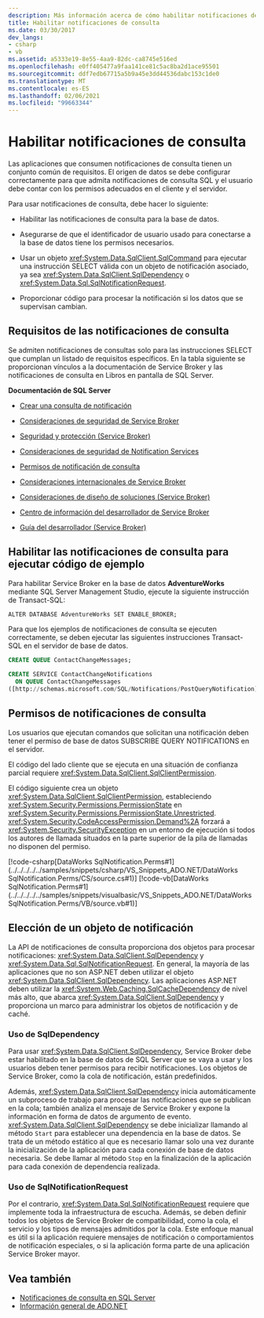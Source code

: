 ```yaml
---
description: Más información acerca de cómo habilitar notificaciones de consulta
title: Habilitar notificaciones de consulta
ms.date: 03/30/2017
dev_langs:
- csharp
- vb
ms.assetid: a5333e19-8e55-4aa9-82dc-ca8745e516ed
ms.openlocfilehash: e0ff405477a9faa141ce81c5ac8ba2d1ace95501
ms.sourcegitcommit: ddf7edb67715a5b9a45e3dd44536dabc153c1de0
ms.translationtype: MT
ms.contentlocale: es-ES
ms.lasthandoff: 02/06/2021
ms.locfileid: "99663344"
---
```

# <a name="enabling-query-notifications"></a>Habilitar notificaciones de consulta

Las aplicaciones que consumen notificaciones de consulta tienen un conjunto común de requisitos. El origen de datos se debe configurar correctamente para que admita notificaciones de consulta SQL y el usuario debe contar con los permisos adecuados en el cliente y el servidor.  
  
 Para usar notificaciones de consulta, debe hacer lo siguiente:  
  
- Habilitar las notificaciones de consulta para la base de datos.  
  
- Asegurarse de que el identificador de usuario usado para conectarse a la base de datos tiene los permisos necesarios.  
  
- Usar un objeto <xref:System.Data.SqlClient.SqlCommand> para ejecutar una instrucción SELECT válida con un objeto de notificación asociado, ya sea <xref:System.Data.SqlClient.SqlDependency> o <xref:System.Data.Sql.SqlNotificationRequest>.  
  
- Proporcionar código para procesar la notificación si los datos que se supervisan cambian.  
  
## <a name="query-notifications-requirements"></a>Requisitos de las notificaciones de consulta  

 Se admiten notificaciones de consultas solo para las instrucciones SELECT que cumplan un listado de requisitos específicos. En la tabla siguiente se proporcionan vínculos a la documentación de Service Broker y las notificaciones de consulta en Libros en pantalla de SQL Server.  
  
 **Documentación de SQL Server**  
  
- [Crear una consulta de notificación](/previous-versions/sql/sql-server-2008-r2/ms181122(v=sql.105))  
  
- [Consideraciones de seguridad de Service Broker](/previous-versions/sql/sql-server-2005/ms166059(v=sql.90))  
  
- [Seguridad y protección (Service Broker)](/previous-versions/sql/sql-server-2008-r2/bb522911(v=sql.105))  
  
- [Consideraciones de seguridad de Notification Services](/previous-versions/sql/sql-server-2005/ms172604(v=sql.90))  
  
- [Permisos de notificación de consulta](/previous-versions/sql/sql-server-2008-r2/ms188311(v=sql.105))  
  
- [Consideraciones internacionales de Service Broker](/previous-versions/sql/sql-server-2005/ms166028(v=sql.90))  
  
- [Consideraciones de diseño de soluciones (Service Broker)](/previous-versions/sql/sql-server-2008-r2/bb522899(v=sql.105))  
  
- [Centro de información del desarrollador de Service Broker](/previous-versions/sql/sql-server-2008-r2/ms166100(v=sql.105))  
  
- [Guía del desarrollador (Service Broker)](/previous-versions/sql/sql-server-2008-r2/bb522908(v=sql.105))  
  
## <a name="enabling-query-notifications-to-run-sample-code"></a>Habilitar las notificaciones de consulta para ejecutar código de ejemplo  

 Para habilitar Service Broker en la base de datos **AdventureWorks** mediante SQL Server Management Studio, ejecute la siguiente instrucción de Transact-SQL:  
  
 `ALTER DATABASE AdventureWorks SET ENABLE_BROKER;`  
  
 Para que los ejemplos de notificaciones de consulta se ejecuten correctamente, se deben ejecutar las siguientes instrucciones Transact-SQL en el servidor de base de datos.  
  
```sql
CREATE QUEUE ContactChangeMessages;  
  
CREATE SERVICE ContactChangeNotifications  
  ON QUEUE ContactChangeMessages  
([http://schemas.microsoft.com/SQL/Notifications/PostQueryNotification]);  
```  
  
## <a name="query-notifications-permissions"></a>Permisos de notificaciones de consulta  

 Los usuarios que ejecutan comandos que solicitan una notificación deben tener el permiso de base de datos SUBSCRIBE QUERY NOTIFICATIONS en el servidor.  
  
 El código del lado cliente que se ejecuta en una situación de confianza parcial requiere <xref:System.Data.SqlClient.SqlClientPermission>.  
  
 El código siguiente crea un objeto <xref:System.Data.SqlClient.SqlClientPermission>, estableciendo <xref:System.Security.Permissions.PermissionState> en <xref:System.Security.Permissions.PermissionState.Unrestricted>. <xref:System.Security.CodeAccessPermission.Demand%2A> forzará a <xref:System.Security.SecurityException> en un entorno de ejecución si todos los autores de llamada situados en la parte superior de la pila de llamadas no disponen del permiso.  
  
 [!code-csharp[DataWorks SqlNotification.Perms#1](../../../../../samples/snippets/csharp/VS_Snippets_ADO.NET/DataWorks SqlNotification.Perms/CS/source.cs#1)]
 [!code-vb[DataWorks SqlNotification.Perms#1](../../../../../samples/snippets/visualbasic/VS_Snippets_ADO.NET/DataWorks SqlNotification.Perms/VB/source.vb#1)]  
  
## <a name="choosing-a-notification-object"></a>Elección de un objeto de notificación  

 La API de notificaciones de consulta proporciona dos objetos para procesar notificaciones: <xref:System.Data.SqlClient.SqlDependency> y <xref:System.Data.Sql.SqlNotificationRequest>. En general, la mayoría de las aplicaciones que no son ASP.NET deben utilizar el objeto <xref:System.Data.SqlClient.SqlDependency>. Las aplicaciones ASP.NET deben utilizar la <xref:System.Web.Caching.SqlCacheDependency> de nivel más alto, que abarca <xref:System.Data.SqlClient.SqlDependency> y proporciona un marco para administrar los objetos de notificación y de caché.  
  
### <a name="using-sqldependency"></a>Uso de SqlDependency  

 Para usar <xref:System.Data.SqlClient.SqlDependency>, Service Broker debe estar habilitado en la base de datos de SQL Server que se vaya a usar y los usuarios deben tener permisos para recibir notificaciones. Los objetos de Service Broker, como la cola de notificación, están predefinidos.  
  
 Además, <xref:System.Data.SqlClient.SqlDependency> inicia automáticamente un subproceso de trabajo para procesar las notificaciones que se publican en la cola; también analiza el mensaje de Service Broker y expone la información en forma de datos de argumento de evento. <xref:System.Data.SqlClient.SqlDependency> se debe inicializar llamando al método `Start` para establecer una dependencia en la base de datos. Se trata de un método estático al que es necesario llamar solo una vez durante la inicialización de la aplicación para cada conexión de base de datos necesaria. Se debe llamar al método `Stop` en la finalización de la aplicación para cada conexión de dependencia realizada.  
  
### <a name="using-sqlnotificationrequest"></a>Uso de SqlNotificationRequest  

 Por el contrario, <xref:System.Data.Sql.SqlNotificationRequest> requiere que implemente toda la infraestructura de escucha. Además, se deben definir todos los objetos de Service Broker de compatibilidad, como la cola, el servicio y los tipos de mensajes admitidos por la cola. Este enfoque manual es útil si la aplicación requiere mensajes de notificación o comportamientos de notificación especiales, o si la aplicación forma parte de una aplicación Service Broker mayor.  
  
## <a name="see-also"></a>Vea también

- [Notificaciones de consulta en SQL Server](query-notifications-in-sql-server.md)
- [Información general de ADO.NET](../ado-net-overview.md)
